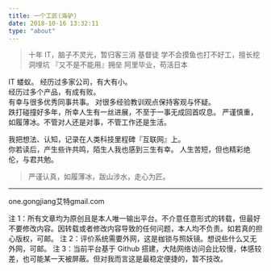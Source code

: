 ```yaml
---
title: 一个工匠(海驴)
date: 2018-10-16 13:32:11
type: "about"
---
```


> 十年 IT，脑子不灵光，暂归客三消 
> 基督徒
> 学不会摸鱼也打不好工，擅长挖洞埋坑 
> 『又不是不能用』拥垒 
> 阿里毕业，苟活日本

IT 蝼蚁。
经历过多家公司，有大有小。  
经历过多个产品，有成有败。  
有幸与很多优秀同事共事。
对很多经验教训观点保持客观与怀疑。  
跌打碰撞好多年，所幸人生有一丝进展，不至于一事无成回首叹息。
严谨慎重，如履薄冰。不管对人还是对事，不管工作还是生活。  

我把想法、认知，记录在人类科技里程碑『互联网』上。  
你若读后，产生些许共鸣，陌生人我也感到三生有幸。 
人生苦短，但也精彩绝伦，与君共勉。

> 严谨认真，如履薄冰，跋山涉水，走心为匠。

___

one.gongjiang艾特gmail.com

注 1：所有文章均为原创且是本人唯一输出平台。不介意任意形式的转载，但最好不要修改内容。因转载或者修改内容导致的任何问题，本人均不负责。如若真的担心版权，可邮。
注 2：评价系统需要外网，这是枷锁与照妖镜。想说些什么又无外网，可邮。
注 3：当前平台基于 Github 搭建，大陆网络访问会比较慢，体感较差，也可能某一天被屏蔽。但对我而言这是最稳定便捷的，暂不技改。

